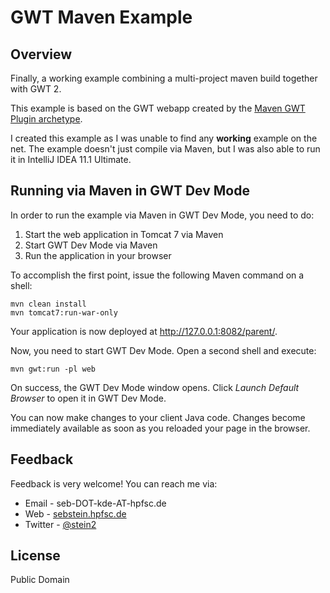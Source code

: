 GWT Maven Example
=================

Overview
--------

Finally, a working example combining a multi-project maven build together with
GWT 2.

This example is based on the GWT webapp created by the [Maven GWT Plugin archetype](http://mojo.codehaus.org/gwt-maven-plugin/user-guide/archetype.html).

I created this example as I was unable to find any **working** example on the
net. The example doesn't just compile via Maven, but I was also able to run it
in IntelliJ IDEA 11.1 Ultimate.


Running via Maven in GWT Dev Mode
---------------------------------

In order to run the example via Maven in GWT Dev Mode, you need to do:

1. Start the web application in Tomcat 7 via Maven
2. Start GWT Dev Mode via Maven
3. Run the application in your browser

To accomplish the first point, issue the following Maven command on a shell:

    mvn clean install
    mvn tomcat7:run-war-only

Your application is now deployed at http://127.0.0.1:8082/parent/.

Now, you need to start GWT Dev Mode. Open a second shell and execute:

    mvn gwt:run -pl web

On success, the GWT Dev Mode window opens. Click *Launch Default Browser* to open it in GWT Dev Mode.

You can now make changes to your client Java code. Changes become immediately available as soon as you reloaded your page in the browser.


Feedback
--------

Feedback is very welcome! You can reach me via:

* Email - seb-DOT-kde-AT-hpfsc.de
* Web - [sebstein.hpfsc.de](http://sebstein.hpfsc.de/)
* Twitter - [@stein2](https://twitter.com/stein2)


License
-------

Public Domain
